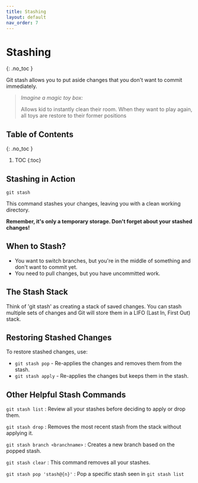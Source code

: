 ```yaml
---
title: Stashing
layout: default
nav_order: 7
---
```

<!-- prettier-ignore-start -->
# Stashing
{: .no_toc }

Git stash allows you to put aside changes that you don't want to commit immediately.

>*Imagine a magic toy box:*
>
>Allows kid to instantly clean their room. When they want to play again, all toys are restore to their former positions

## Table of Contents
{: .no_toc }

1. TOC
{:toc}

<!-- prettier-ignore-end -->

## Stashing in Action
``` 
git stash
``` 

This command stashes your changes, leaving you with a clean working directory.

**Remember, it's only a temporary storage. Don't forget about your stashed changes!**


## When to Stash?

- You want to switch branches, but you're in the middle of something and don't want
to commit yet.
- You need to pull changes, but you have uncommitted work.


## The Stash Stack

Think of 'git stash' as creating a stack of saved changes. 
You can stash multiple sets of changes and Git will store them in a LIFO (Last In, First Out) stack.

## Restoring Stashed Changes

To restore stashed changes, use:

- `git stash pop` - Re-applies the changes and removes them from the stash.
- `git stash apply` - Re-applies the changes but keeps them in the stash.


## Other Helpful Stash Commands

`git stash list` : Review all your stashes before deciding to apply or drop them.

`git stash drop` : Removes the most recent stash from the stack without applying it.

`git stash branch <branchname>` : Creates a new branch based on the popped stash.

`git stash clear` : This command removes all your stashes.

`git stash pop 'stash@{n}'` : Pop a specific stash seen in `git stash list`